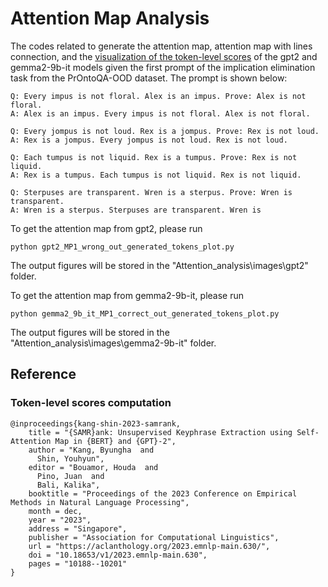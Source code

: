 # Attention Map Analysis
The codes related to generate the attention map, attention map with lines connection, and the [visualization of the token-level scores](#Token-level-scores-computation) of the gpt2 and gemma2-9b-it models given the first prompt of the implication elimination task from the PrOntoQA-OOD dataset. The prompt is shown below:
```
Q: Every impus is not floral. Alex is an impus. Prove: Alex is not floral.
A: Alex is an impus. Every impus is not floral. Alex is not floral.

Q: Every jompus is not loud. Rex is a jompus. Prove: Rex is not loud.
A: Rex is a jompus. Every jompus is not loud. Rex is not loud.

Q: Each tumpus is not liquid. Rex is a tumpus. Prove: Rex is not liquid.
A: Rex is a tumpus. Each tumpus is not liquid. Rex is not liquid.

Q: Sterpuses are transparent. Wren is a sterpus. Prove: Wren is transparent.
A: Wren is a sterpus. Sterpuses are transparent. Wren is
```

To get the attention map from gpt2, please run
```
python gpt2_MP1_wrong_out_generated_tokens_plot.py
```
The output figures will be stored in the "Attention_analysis\images\gpt2" folder. 

To get the attention map from gemma2-9b-it, please run
```
python gemma2_9b_it_MP1_correct_out_generated_tokens_plot.py
```
The output figures will be stored in the "Attention_analysis\images\gemma2-9b-it" folder. 

## Reference
### Token-level scores computation
```
@inproceedings{kang-shin-2023-samrank,
    title = "{SAMR}ank: Unsupervised Keyphrase Extraction using Self-Attention Map in {BERT} and {GPT}-2",
    author = "Kang, Byungha  and
      Shin, Youhyun",
    editor = "Bouamor, Houda  and
      Pino, Juan  and
      Bali, Kalika",
    booktitle = "Proceedings of the 2023 Conference on Empirical Methods in Natural Language Processing",
    month = dec,
    year = "2023",
    address = "Singapore",
    publisher = "Association for Computational Linguistics",
    url = "https://aclanthology.org/2023.emnlp-main.630/",
    doi = "10.18653/v1/2023.emnlp-main.630",
    pages = "10188--10201"
}
```
